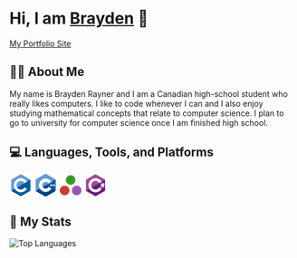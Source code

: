 <h1>Hi, I am <a href="https://bcer-dev.github.io">Brayden</a> 👋</h1>
<a href="https://bcer-dev.github.io">My Portfolio Site</a>

## 👨‍💻 About Me
My name is Brayden Rayner and I am a Canadian high-school student who really likes computers. I like to code whenever I can and I also enjoy studying mathematical concepts that relate to computer science. I plan to go to university for computer science once I am finished high school.

## 💻 Languages, Tools, and Platforms
<div>
  <img src="https://github.com/devicons/devicon/blob/master/icons/c/c-original.svg" width="40" height="40" alt="C"/>
  <img src="https://github.com/devicons/devicon/blob/master/icons/cplusplus/cplusplus-original.svg" width="40" height="40" alt="C++"/>
  <img src="https://github.com/devicons/devicon/blob/master/icons/julia/julia-original.svg" width="40" height="40" alt="Julia"/>
  <img src="https://github.com/devicons/devicon/blob/master/icons/csharp/csharp-original.svg" width="40" height="40" alt="C#"/>
</div>

## 💪 My Stats
<div>
  <img src="https://github-readme-stats.vercel.app/api/top-langs/?username=bcer-dev&langs_count=5&theme=tokyonight&layout=compact)](https://github.com/anuraghazra/github-readme-stats" alt="Top Languages"/>
  <div></div>
  <!--img src="https://www.codewars.com/users/brayner/badges/large" alt="CodeWars Stats"-->
</div>

